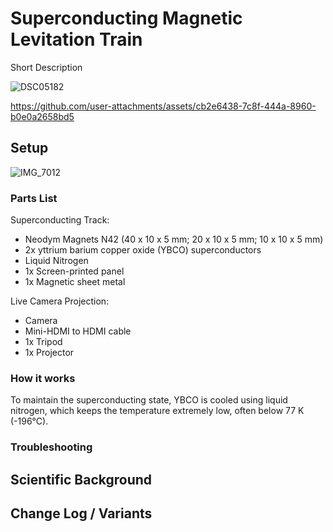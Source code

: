 # Superconducting Magnetic Levitation Train

Short Description

![DSC05182](https://github.com/user-attachments/assets/db20dfd7-6457-476a-bb18-1f6f47001736)


https://github.com/user-attachments/assets/cb2e6438-7c8f-444a-8960-b0e0a2658bd5



## Setup
![IMG_7012](https://github.com/user-attachments/assets/7e03c670-86ae-49b8-a2dc-470c5c46aecb)

### Parts List 

Superconducting Track: 
* Neodym Magnets N42 (40 x 10 x 5 mm; 20 x 10 x 5 mm; 10 x 10 x 5 mm)
* 2x yttrium barium copper oxide (YBCO) superconductors
* Liquid Nitrogen
* 1x Screen-printed panel
* 1x Magnetic sheet metal

Live Camera Projection:
* Camera
* Mini-HDMI to HDMI cable
* 1x Tripod
* 1x Projector

### How it works

To maintain the superconducting state, YBCO is cooled using liquid nitrogen, which keeps the temperature extremely low, often below 77 K (-196°C).

### Troubleshooting

## Scientific Background

## Change Log / Variants

